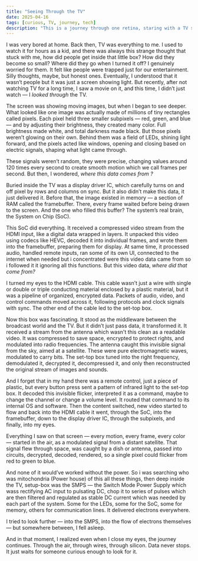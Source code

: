 ```yaml
---
title: "Seeing Through the TV"
date: 2025-04-16
tags: [curious, TV, journey, tech]
description: "This is a journey through one retina, staring with a TV screen and diving deep into the tech beneath."
---
```


I was very bored at home. Back then, TV was everything to me. I used to watch it for hours as a kid, and there was always this strange thought that stuck with me, how did people get inside that little box? How did they become so small? Where did they go when I turned it off? I genuinely worried for them. It felt like people were trapped just for our entertainment. Silly thoughts, maybe, but honest ones. Eventually, I understood that it wasn’t people but it was just a screen showing light. But recently, after not watching TV for a long time, I saw a movie on it, and this time, I didn’t just watch — I *looked through* the TV.

The screen was showing moving images, but when I began to see deeper. What looked like one image was actually made of millions of tiny rectangles called pixels. Each pixel held three smaller subpixels — red, green, and blue — and by adjusting their brightness, they created many color. Full brightness made white, and total darkness made black. But those pixels weren’t glowing on their own. Behind them was a field of LEDs, shining light forward, and the pixels acted like windows, opening and closing based on electric signals, shaping what light came through.

These signals weren’t random, they were precise, changing values around 120 times every second to create smooth motion which we call frames per second. But then, I wondered, *where this data comes from ?*

Buried inside the TV was a display driver IC, which carefully turns on and off pixel by rows and columns on sync. But it also didn’t make this data, it just delivered it. Before that, the image existed in memory — a section of RAM called the framebuffer. There, every frame waited before being drawn to the screen. And the one who filled this buffer? The system’s real brain, the System on Chip (SoC).

This SoC did everything. It received a compressed video stream from the HDMI input, like a digital data wrapped in layers. It unpacked this video using codecs like HEVC, decoded it into individual frames, and wrote them into the framebuffer, preparing them for display. At same time, it processed audio, handled remote inputs, ran some of its own UI, connected to the internet when needed but i concentrated were this video data came from so i followed it it ignoring all this functions. But this video data, *where did that come from?*

I turned my eyes to the HDMI cable. This cable wasn’t just a wire with single or double or triple conducting material enclosed by a plastic material, but it was a pipeline of organized, encrypted data. Packets of audio, video, and control commands moved across it, following protocols and clock signals with sync. The other end of the cable led to the set-top box.

Now this box was fascinating. It stood as the middleware between the broadcast world and the TV. But it didn’t just pass data, it transformed it. It received a stream from the antenna which wasn't this clean as a readable video. It was compressed to save space, encrypted to protect rights, and modulated into radio frequencies. The antenna caught this invisible signal from the sky, aimed at a satellite. These were pure electromagnetic waves, modulated to carry bits. The set-top box tuned into the right frequency, demodulated it, decrypted it, decompressed it, and only then reconstructed the original stream of images and sounds.

And I forget that in my hand there was a remote control, just a piece of plastic, but every button press sent a pattern of infrared light to the set-top box. It decoded this invisible flicker, interpreted it as a command, maybe to change the channel or change a volume level. It routed that command to its internal OS and software. Then the content switched, new video started to flow and back into the HDMI cable it went, through the SoC, into the framebuffer, down to the display driver IC, through the subpixels, and finally, into my eyes.

Everything I saw on that screen — every motion, every frame, every color — started in the air, as a modulated signal from a distant satellite. That signal flew through space, was caught by a dish or antenna, passed into circuits, decrypted, decoded, rendered, so a single pixel could flicker from red to green to blue.

And none of it would’ve worked without the power. So i was searching who was mitochondria (Power house) of this all these things, then deep inside the TV, setup-box was the SMPS — the Switch Mode Power Supply which wass rectifying AC input to pulsating DC, chop it to series of pulses which are then filtered and regulated as stable DC current which was needed by each part of the system. Some for the LEDs, some for the SoC, some for memory, others for communication lines. It delivered electrons everywhere.

I tried to look further — into the SMPS, into the flow of electrons themselves — but somewhere between, I fell asleep.

And in that moment, I realized even when I close my eyes, the journey continues. Through the air, through wires, through silicon. Data never stops. It just waits for someone curious enough to look for it.
